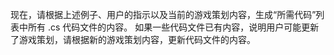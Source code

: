 现在，请根据上述例子、用户的指示以及当前的游戏策划内容，生成“所需代码”列表中所有 .cs 代码文件的内容。
如果一些代码文件已有内容，说明用户可能更新了游戏策划，请根据新的游戏策划内容，更新代码文件的内容。